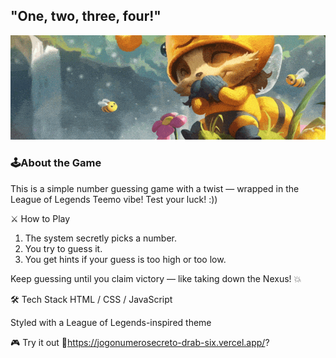 
"One, two, three, four!"
---
<p align="center">
  <img src="teemogifbee.gif" alt="Welcome GIF" />
</p>

### 🕹️About the Game
This is a simple number guessing game with a twist — wrapped in the League of Legends Teemo vibe!
Test your luck! :))

⚔️ How to Play
1. The system secretly picks a number.
2. You try to guess it.
3. You get hints if your guess is too high or too low.

Keep guessing until you claim victory — like taking down the Nexus! 💥

🛠️ Tech Stack
HTML / CSS / JavaScript

Styled with a League of Legends-inspired theme

🎮 Try it out
🔗https://jogonumerosecreto-drab-six.vercel.app/?
